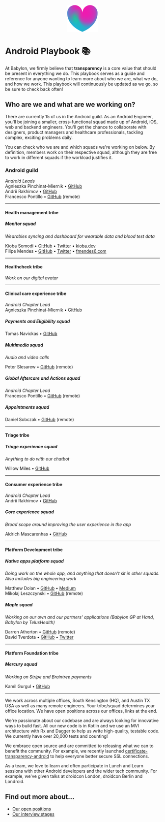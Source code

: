 <p align="center">
<img src="logo.png">
</p>


Android Playbook 📚
==================================

At Babylon, we firmly believe that **transparency** is a core value that should
be present in everything we do. This playbook serves as a guide and reference
for anyone wanting to learn more about who we are, what we do, and how we work.
This playbook will continuously be updated as we go, so be sure to check back
often!

## Who are we and what are we working on?

There are currently 15 of us in the Android guild. As an Android Engineer,
you'll be joining a smaller, cross-functional squad made up of Android, iOS,
web and backend engineers. You'll get the chance to collaborate with designers,
product managers and healthcare professionals, tackling complex, exciting
problems daily.

You can check who we are and which squads we're working on below. By definition,
members work on their respective squad, although they are free to work in
different squads if the workload justifies it.

### Android guild

*Android Leads*  
Agnieszka Pinchinat-Miernik • [GitHub](https://github.com/alpm)  
Andrii Rakhimov  • [GitHub](https://github.com/ar-g)  
Francesco Pontillo • [GitHub](https://github.com/frapontillo) (remote)  

---

#### Health management tribe

##### Monitor squad

*Wearables syncing and dashboard for wearable data and blood test data*
 
Kioba Somodi • [GitHub](https://github.com/kioba) • [Twitter](https://twitter.com/kiobaa) • [kioba.dev](https://kioba.dev)    
Filipe Mendes • [GitHub](https://github.com/fmendes6) • [Twitter](https://twitter.com/fmendes6) • [fmendes6.com](http://fmendes6.com)

---

#### Healthcheck tribe

*Work on our digital avatar*

---

#### Clinical care experience tribe

*Android Chapter Lead*  
Agnieszka Pinchinat-Miernik • [GitHub](https://github.com/alpm)  

##### Payments and Eligibility squad

Tomas Navickas • [GitHub](https://github.com/iTomkinas)   

##### Multimedia squad

*Audio and video calls*

Peter Slesarew • [GitHub](https://github.com/sliskiCode) (remote) 

##### Global Aftercare and Actions squad

*Android Chapter Lead*  
Francesco Pontillo • [GitHub](https://github.com/frapontillo) (remote)  

##### Appointments squad

Daniel Sobczak • [GitHub](https://github.com/DanielSobczak) (remote)    

---

#### Triage tribe

##### Triage experience squad

*Anything to do with our chatbot*

Willow Miles • [GitHub](https://github.com/JEKMiles)   

---

#### Consumer experience tribe

*Android Chapter Lead*  
Andrii Rakhimov • [GitHub](https://github.com/ar-g)

##### Core experience squad

*Broad scope around improving the user experience in the app*

Aldrich Mascarenhas • [GitHub](https://github.com/AldrichMascarenhas)

---

#### Platform Development tribe

##### Native apps platform squad

*Doing work on the whole app, and anything that doesn’t sit in other squads.
Also includes big engineering work*

Matthew Dolan • [GitHub](https://github.com/mattmook) •
[Medium](https://medium.com/@appmattus)  
Mikolaj Leszczynski • [GitHub](https://github.com/Rosomack) (remote)

##### Maple squad

*Working on our own and our partners' applications (Babylon GP at Hand, Babylon by TelusHealth)*

Darren Atherton • [GitHub](https://github.com/DarrenAtherton49) (remote)    
David Tverdota • [GitHub](https://github.com/The-Shader) •
[Twitter](https://twitter.com/Spartan_Dev)

---

#### Platform Foundation tribe

##### Mercury squad

*Working on Stripe and Braintree payments*

Kamil Gurgul • [GitHub](https://github.com/kamgurgul) 

---

We work across multiple offices, South Kensington (HQ), and Austin TX USA 
as well as many remote engineers. Your tribe/squad determines your
office location. We have open positions across our offices, links at the end.

We're passionate about our codebase and are always looking for innovative ways
to build fast. All our new code is in Kotlin and we use an MVI architecture with
Rx and Dagger to help us write high-quality, testable code. We currently have
over 20,000 tests and counting!

We embrace open source and are committed to releasing what we can to benefit the
community. For example, we recently launched
[certificate-transparency-android](https://github.com/babylonhealth/certificate-transparency-android/)
to help everyone better secure SSL connections.

As a team, we love to learn and often participate in Lunch and Learn sessions
with other Android developers and the wider tech community. For example, we've
given talks at droidcon London, droidcon Berlin and Londroid.

## Find out more about...

- [Our open positions](/recruitment/positions/open_positions.md)
- [Our interview stages](/recruitment/interview_stages.md)
